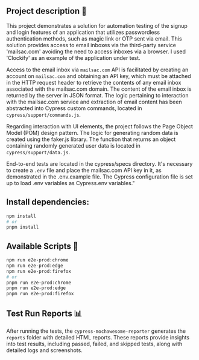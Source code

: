 ## Project description 📖

This project demonstrates a solution for automation testing of the signup and login features of an application that utilizes passwordless authentication methods, such as magic link or OTP sent via email. This solution provides access to email inboxes via the third-party service 'mailsac.com' avoiding the need to access inboxes via a browser. I used 'Clockify' as an example of the application under test.

Access to the email inbox via `mailsac.com` API is facilitated by creating an account on `mailsac.com` and obtaining an API key, which must be attached in the HTTP request header to retrieve the contents of any email inbox associated with the mailsac.com domain. The content of the email inbox is returned by the server in JSON format. The logic pertaining to interaction with the mailsac.com service and extraction of email content has been abstracted into Cypress custom commands, located in `cypress/support/commands.js`.

Regarding interaction with UI elements, the project follows the Page Object Model (POM) design pattern.
The logic for generating random data is created using the faker.js library. The function that returns an object containing randomly generated user data is located in `cypress/support/data.js`.

End-to-end tests are located in the cypress/specs directory. It's necessary to create a `.env` file and place the mailsac.com API key in it, as demonstrated in the .env.example file. The Cypress configuration file is set up to load .env variables as Cypress.env variables."

## Install dependencies:

```bash
npm install
# or
pnpm install
```

## Available Scripts 🧪

```bash
npm run e2e-prod:chrome
npm run e2e-prod:edge
npm run e2e-prod:firefox
# or
pnpm run e2e-prod:chrome
pnpm run e2e-prod:edge
pnpm run e2e-prod:firefox
```

## Test Run Reports 📊

After running the tests, the `cypress-mochawesome-reporter` generates the `reports` folder with detailed HTML reports. These reports provide insights into test results, including passed, failed, and skipped tests, along with detailed logs and screenshots.
